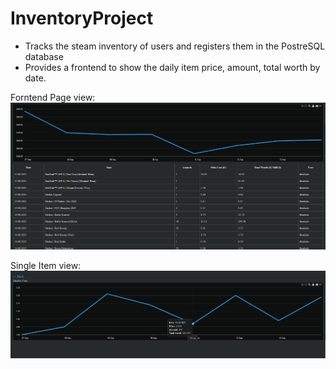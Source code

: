 # InventoryProject
- Tracks the steam inventory of users and registers them in the PostreSQL database
- Provides a frontend to show the daily item price, amount, total worth by date.

  

Forntend Page view:
![alt text](Frontend-Pageview.png)

Single Item view:
![alt text](Frontend-Itemview-1.png)